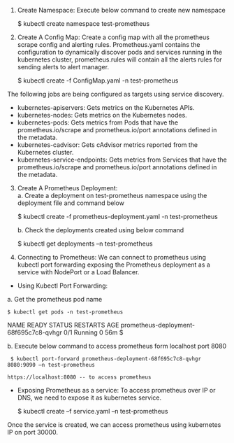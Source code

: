 1.	Create Namespace: Execute below command to create new namespace 

    $ kubectl create namespace test-prometheus 

2.	Create A Config Map: Create a config map with all the prometheus scrape config and alerting rules. Prometheus.yaml contains the configuration to dynamically discover pods and services running in the kubernetes cluster, prometheus.rules will contain all the alerts rules for sending alerts to alert manager. 

    $ kubectl create -f ConfigMap.yaml -n test-prometheus

The following jobs are being configured as targets using service discovery.
  - kubernetes-apiservers: Gets metrics on the Kubernetes APIs.
  - kubernetes-nodes: Gets metrics on the Kubernetes nodes.
  - kubernetes-pods: Gets metrics from Pods that have the prometheus.io/scrape and prometheus.io/port annotations defined in the metadata.
  - kubernetes-cadvisor: Gets cAdvisor metrics reported from the Kubernetes cluster.
  - kubernetes-service-endpoints: Gets metrics from Services that have the prometheus.io/scrape and prometheus.io/port annotations defined in the metadata.

3.	Create A Prometheus Deployment:  
    a.	Create a deployment on test-prometheus namespace using the deployment file and command below 

     $ kubectl create -f prometheus-deployment.yaml -n test-prometheus

    b.	Check the deployments created  using below command 

     $ kubectl get deployments –n test-prometheus

4.	Connecting to Prometheus: We can connect to prometheus using kubectl port forwarding exposing the Prometheus deployment as a service with NodePort or a Load Balancer. 

- Using Kubectl Port Forwarding: 

a.	Get the prometheus pod name 

    $ kubectl get pods -n test-prometheus
NAME                                     READY   STATUS              RESTARTS   AGE
prometheus-deployment-68f695c7c8-qvhgr   0/1     Running   0          56m
$ 

b.	Execute below command to access prometheus form localhost port 8080

     $ kubectl port-forward prometheus-deployment-68f695c7c8-qvhgr   8080:9090 –n test-prometheus

    https://localhost:8080 -- to access prometheus 

- Exposing Prometheus as a service: To access prometheus over IP or DNS, we need to expose it as kubernetes service. 

     $ kubectl create –f service.yaml –n test-prometheus

Once the service is created, we can access prometheus using kubernetes IP on port 30000. 
